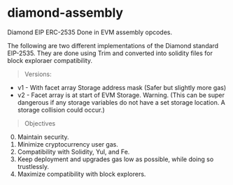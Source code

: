 # diamond-assembly
Diamond EIP ERC-2535 Done in EVM assembly opcodes.

The following are two different implementations of the Diamond standard EIP-2535. They are done using Trim and converted into solidity files for block exploraer compatibility.

> Versions:
- v1 - With facet array Storage address mask (Safer but slightly more gas)
- v2 - Facet array is at start of EVM Storage. Warning. (This can be super dangerous if any storage variables do not have a set storage location. A storage collision could occur.) 

> Objectives
0. Maintain security.
1. Minimize cryptocurrency user gas.
2. Compatibility with Solidity, Yul, and Fe.
3. Keep deployment and upgrades gas low as possible, while doing so trustlessly.
4. Maximize compatibility with block explorers.
